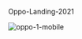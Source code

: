 Oppo-Landing-2021




![oppo-1-mobile](https://user-images.githubusercontent.com/45883138/121573306-68748700-ca25-11eb-89ce-cc204e7d74cc.png)
